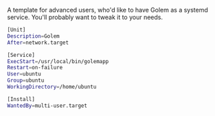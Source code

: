 A template for advanced users, who'd like to have Golem as a systemd service. You'll probably want to tweak it to your needs.

```bash
[Unit]
Description=Golem
After=network.target

[Service]
ExecStart=/usr/local/bin/golemapp
Restart=on-failure
User=ubuntu
Group=ubuntu
WorkingDirectory=/home/ubuntu

[Install]
WantedBy=multi-user.target
```